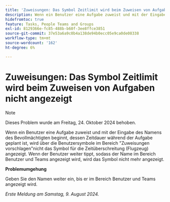 ```yaml
---
title: 'Zuweisungen: Das Symbol Zeitlimit wird beim Zuweisen von Aufgaben nicht angezeigt'
description: Wenn ein Benutzer eine Aufgabe zuweist und mit der Eingabe des Namens des Bevollmächtigten beginnt, dessen Zeitdauer während der Aufgabe geplant ist, wird über die Benutzersymbole im Bereich "Zuweisungen vorschlagen"nicht das Symbol für die Zeitüberschreitung (Flugzeug) angezeigt. Wenn der Benutzer weiter tippt, sodass der Name im Bereich Benutzer und Teams angezeigt wird, wird das Symbol nicht mehr angezeigt.
hidefromtoc: true
feature: Tasks, People Teams and Groups
exl-id: 8129366e-fc85-488b-b60f-3ee8ffce3851
source-git-commit: 37e53a6a9c0b4a138de94b0ecc05e9ca0de08338
workflow-type: tm+mt
source-wordcount: '162'
ht-degree: 6%

---
```


# Zuweisungen: Das Symbol Zeitlimit wird beim Zuweisen von Aufgaben nicht angezeigt

>[!NOTE]
>
>Dieses Problem wurde am Freitag, 24. Oktober 2024 behoben.

Wenn ein Benutzer eine Aufgabe zuweist und mit der Eingabe des Namens des Bevollmächtigten beginnt, dessen Zeitdauer während der Aufgabe geplant ist, wird über die Benutzersymbole im Bereich &quot;Zuweisungen vorschlagen&quot;nicht das Symbol für die Zeitüberschreitung (Flugzeug) angezeigt. Wenn der Benutzer weiter tippt, sodass der Name im Bereich Benutzer und Teams angezeigt wird, wird das Symbol nicht mehr angezeigt.

**Problemumgehung**

Geben Sie den Namen weiter ein, bis er im Bereich Benutzer und Teams angezeigt wird.

_Erste Meldung am Samstag, 9. August 2024._
